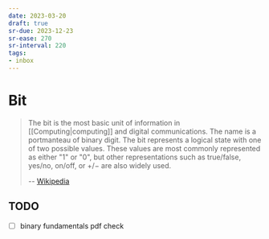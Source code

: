 ```yaml
---
date: 2023-03-20
draft: true
sr-due: 2023-12-23
sr-ease: 270
sr-interval: 220
tags:
- inbox
---
```


# Bit

> The bit is the most basic unit of information in [[Computing|computing]] and
> digital communications. The name is a portmanteau of binary digit. The bit
> represents a logical state with one of two possible values. These values are
> most commonly represented as either "1" or "0", but other representations such
> as true/false, yes/no, on/off, or +/− are also widely used.
>
> -- [Wikipedia](https://en.wikipedia.org/wiki/Bit)

## TODO

- [ ] binary fundamentals pdf check